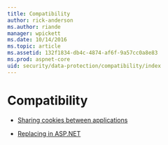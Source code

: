 ```yaml
---
title: Compatibility
author: rick-anderson
ms.author: riande
manager: wpickett
ms.date: 10/14/2016
ms.topic: article
ms.assetid: 132f1834-db4c-4874-af6f-9a57cc0a8e83
ms.prod: aspnet-core
uid: security/data-protection/compatibility/index
---
```

# Compatibility

* [Sharing cookies between applications](cookie-sharing.md)

* [Replacing <machineKey> in ASP.NET](replacing-machinekey.md)
